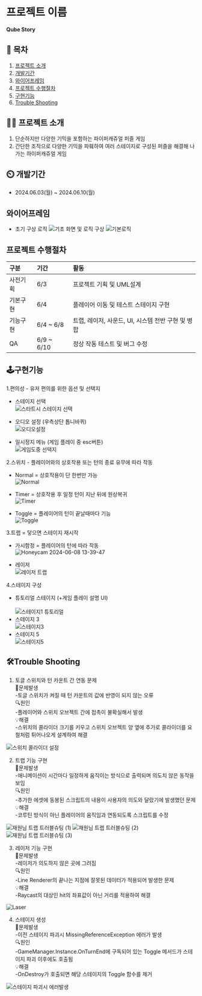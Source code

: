 # 프로젝트 이름
**Qube Story**

## 📖 목차
1. [프로젝트 소개](#프로젝트-소개)
2. [개발기간](#개발기간)
3. [와이어프레임](#와이어프레임)
4. [프로젝트 수행절차](#프로젝트-수행절차)
5. [구현기능](#구현기능)
6. [Trouble Shooting](#trouble-shooting)

## 👨‍🏫 프로젝트 소개
1. 단순하지만 다양한 기믹을 포함하는 파이퍼캐쥬얼 퍼즐 게임
2. 간단한 조작으로 다양한 기믹을 파훼하여 여러 스테이지로 구성된 퍼즐을 해결해 나가는 하이퍼캐쥬얼 게임

## ⏲️ 개발기간
- 2024.06.03(월) ~ 2024.06.10(월)

## 와이어프레임
- 초기 구상 로직
![기초 화면 및 로직 구상](https://github.com/welephant3/Spartan-Dungeon/assets/167234182/fea27d12-7bfc-4178-8d81-22ae4697d539)
![기본로직](https://github.com/welephant3/Spartan-Dungeon/assets/167234182/27bb38d5-ea44-49a3-a770-84d3510e35e8)

## 프로젝트 수행절차
|구분|기간|활동|
|:---|:---|:---|
사전기획|6/3|프로젝트 기획 및 UML설계
기본구현|6/4|플레이어 이동 및 테스트 스테이지 구현
기능구현|6/4 ~ 6/8|트랩, 레이저, 사운드, UI, 시스템 전반 구현 및 병합
QA|6/9 ~ 6/10|정상 작동 테스트 및 버그 수정

## 🕹구현기능
1.편의성 - 유저 편의를 위한 옵션 및 선택지  
- 스테이지 선택
     </br>![스타트시 스테이지 선택](https://github.com/welephant3/Spartan-Dungeon/assets/167234182/437f4c54-9776-4241-913f-6bf3627fcc38)

- 오디오 설정 (우측상단 톱니바퀴)
    </br>![오디오설정](https://github.com/welephant3/Spartan-Dungeon/assets/167234182/7090f19b-a473-4926-9de1-37629e6ea776)

- 일시정지 메뉴 (게임 플레이 중 esc버튼)
    </br>![게임도중 선택지](https://github.com/welephant3/Spartan-Dungeon/assets/167234182/ae92c33b-344f-458c-b470-7180a0da56c7)

2.스위치 - 플레이어와의 상호작용 또는 턴의 종료 유무에 따라 작동 
  - Normal = 상호작용이 단 한번만 가능
  </br>![Normal](https://github.com/welephant3/Spartan-Dungeon/assets/167234182/41193807-f0e6-4a5e-ac67-3d7885dff012)

  - Timer = 상호작용 후 일정 턴이 지난 뒤에 원상복귀
  </br>![Timer](https://github.com/welephant3/Spartan-Dungeon/assets/167234182/24b194ed-d05e-4232-931b-0253b0c6a61e)

  - Toggle = 플레이어의 턴이 끝날때마다 기능
  </br>![Toggle](https://github.com/welephant3/Spartan-Dungeon/assets/167234182/6e8c0be8-92e7-4aeb-99a0-bee21a75152d)

3.트랩 = 닿으면 스테이지 재시작
  - 가시함정 = 플레이어의 턴에 따라 작동
     </br>![Honeycam 2024-06-08 13-39-47](https://github.com/welephant3/Spartan-Dungeon/assets/167234182/8ce01f7d-3f07-4c9a-826a-31b031e24854)

  - 레이저
    </br>![레이저 트랩](https://github.com/welephant3/Spartan-Dungeon/assets/167234182/cb479980-155d-4d12-8383-772ecd7f8ded)

4.스테이지 구성  
    
  - 튜토리얼 스테이지 (+게임 플레이 설명 UI)  
     </br>![스테이지1 튜토리얼](https://github.com/welephant3/Spartan-Dungeon/assets/167234182/e4b4a051-0f15-42bd-a715-11a20d5344fd)
  - 스테이지 3
     </br>![스테이지3](https://github.com/welephant3/Spartan-Dungeon/assets/167234182/0fc3031f-a245-4cf2-b4cc-7495be6dabc8)
  - 스테이지 5
     </br>![스테이지5](https://github.com/welephant3/Spartan-Dungeon/assets/167234182/0bbda3f2-e65f-42eb-9ed8-02dc5c698cc0)

## 🛠Trouble Shooting
1. 토글 스위치와 턴 카운트 간 연동 문제
 </br>🐛문제발생
  </br>-토글 스위치가 켜질 때 턴 카운트의 값에 반영이 되지 않는 오류
 </br>🔍원인
  </br>-플레이어와 스위치 오브젝트 간에 접촉이 불확실해서 발생
 </br>💡해결
  </br>-스위치의 콜라이더 크기를 키우고 스위치 오브젝트 양 옆에 추가로 콜라이더를 요철처럼 튀어나오게 설계하여 해결

![스위치 콜라이더 설정](https://github.com/welephant3/Spartan-Dungeon/assets/167234182/980d8a84-43ea-41ea-a1e5-f5b3294cc7c0)
  
 2. 트랩 기능 구현
  </br>🐛문제발생
   </br>-애니메이션이 시간마다 일정하게 움직이는 방식으로 출력되며 의도치 않은 동작을 보임
  </br>🔍원인
   </br>-추가한 에셋에 동봉된 스크립트의 내용이 사용자의 의도와 달랐기에 발생했던 문제
  </br>💡해결
   </br>-코루틴 방식이 아닌 플레이어의 움직임과 연동되도록 스크립트를 수정

![재원님 트랩 트러블슈팅 (1)](https://github.com/welephant3/Spartan-Dungeon/assets/167234182/4abbd27f-f461-4a1f-ba86-bca886b4faa0)
![재원님 트랩 트러블슈팅 (2)](https://github.com/welephant3/Spartan-Dungeon/assets/167234182/386bc1a7-c59a-4b8a-85f8-c06b03a33d44)
![재원님 트랩 트러블슈팅 (3)](https://github.com/welephant3/Spartan-Dungeon/assets/167234182/e59f2316-0d93-4419-9406-7b3fc4d8a620)

 3. 레이저 기능 구현
  </br>🐛문제발생
   </br>-레이저가 의도하지 않은 곳에 그려짐
  </br>🔍원인
   </br>-Line Renderer의 끝나는 지점에 잘못된 데이터가 적용되어 발생한 문제
  </br>💡해결
   </br>-Raycast의 대상인 hit의 좌표값이 아닌 거리를 적용하여 해결

![Laser](https://github.com/welephant3/Spartan-Dungeon/assets/167234182/ee22696f-84d5-43f8-a9d6-7037231edc3e)

 4. 스테이지 생성
  </br>🐛문제발생
   </br>-이전 스테이지 파괴시 MissingReferenceException 에러가 발생
  </br>🔍원인
   </br>-GameManager.Instance.OnTurnEnd에 구독되어 있는 Toggle 메서드가 스테이지 파괴 이후에도 호출됨
  </br>💡해결
   </br>-OnDestroy가 호출되면 해당 스테이지의 Toggle 함수를 제거
   
![스테이지 파괴시 에러발생](https://github.com/welephant3/Spartan-Dungeon/assets/167234182/da628c0a-9f34-455b-9b5f-1123ced2bd5f)

